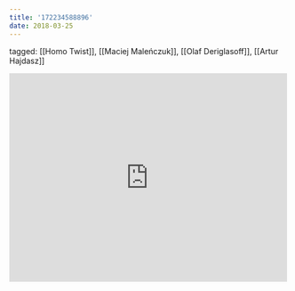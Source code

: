 ```yaml
---
title: '172234588896'
date: 2018-03-25
---
```

tagged: [[Homo Twist]], [[Maciej Maleńczuk]], [[Olaf Deriglasoff]], [[Artur Hajdasz]]
<iframe allow="accelerometer; autoplay; clipboard-write; encrypted-media; gyroscope; picture-in-picture" allowfullscreen="" frameborder="0" height="375" id="youtube_iframe" src="https://www.youtube.com/embed/Yl3BvyM4RtE?feature=oembed&amp;enablejsapi=1&amp;origin=https://safe.txmblr.com&amp;wmode=opaque" width="500"></iframe>